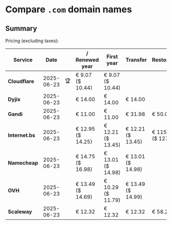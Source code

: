 # Compare `.com` domain names

## Summary

Pricing (excluding taxes):

| Service | Date |  | / Renewed year | First year | Transfer | Restoration |
|--|--|--|--|--|--|--|
| **Cloudflare** | 2025-06-23 | 🏆 | € 9.07<br>($ 10.44) | € 9.07<br>($ 10.44) |  |  |
| **Dyjix** | 2025-06-23 |  | € 14.00 | € 14.00 | € 14.00 |  |
| **Gandi** | 2025-06-23 |  | € 11.00 | € 11.00 | € 31.98 | € 50.00 |
| **Internet.bs** | 2025-06-23 |  | € 12.95<br>($ 14.25) | € 12.21<br>($ 13.45) | € 12.21<br>($ 13.45) | € 115.55<br>($ 127.25) |
| **Namecheap** | 2025-06-23 |  | € 14.75<br>($ 16.98) | € 13.01<br>($ 14.98) | € 13.01<br>($ 14.98) |  |
| **OVH** | 2025-06-23 |  | € 13.49<br>($ 14.69) | € 10.29<br>($ 11.79) | € 13.49<br>($ 14.99) |  |
| **Scaleway** | 2025-06-23 |  | € 12.32 | € 12.32 | € 12.32 | € 58.26 |
